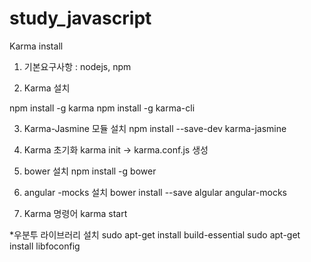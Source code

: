 # study_javascript
Karma install

1. 기본요구사항 : nodejs, npm

2. Karma 설치 

npm install -g karma
npm install -g karma-cli

3. Karma-Jasmine 모듈 설치
npm install --save-dev karma-jasmine

4. Karma 초기화
karma init -> karma.conf.js 생성

5. bower 설치 
npm install -g bower

6. angular -mocks 설치
bower install --save algular angular-mocks

7. Karma 명령어
karma start

*우분투 라이브러리 설치
sudo apt-get install build-essential
sudo apt-get install libfoconfig
